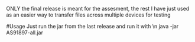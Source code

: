 ONLY the final release is meant for the assesment, the rest I have just used as an easier way to transfer files across multiple devices for testing

#Usage
Just run the jar from the last release and run it with \n
java -jar AS91897-all.jar
